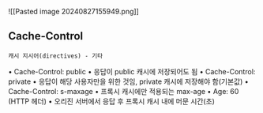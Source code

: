 ![[Pasted image 20240827155949.png]]

## Cache-Control
	캐시 지시어(directives) - 기타
• Cache-Control: public
	• 응답이 public 캐시에 저장되어도 됨
• Cache-Control: private
	• 응답이 해당 사용자만을 위한 것임, private 캐시에 저장해야 함(기본값)
• Cache-Control: s-maxage
	• 프록시 캐시에만 적용되는 max-age
• Age: 60 (HTTP 헤더)
	• 오리진 서버에서 응답 후 프록시 캐시 내에 머문 시간(초)